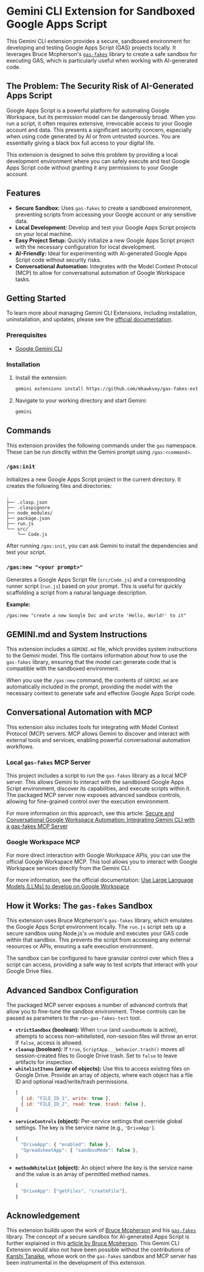 # Gemini CLI Extension for Sandboxed Google Apps Script

This Gemini CLI extension provides a secure, sandboxed environment for developing and testing Google Apps Script (GAS) projects locally. It leverages Bruce Mcpherson's [`gas-fakes`](https://github.com/brucemcpherson/gas-fakes) library to create a safe sandbox for executing GAS, which is particularly useful when working with AI-generated code.

## The Problem: The Security Risk of AI-Generated Apps Script

Google Apps Script is a powerful platform for automating Google Workspace, but its permission model can be dangerously broad. When you run a script, it often requires extensive, irrevocable access to your Google account and data. This presents a significant security concern, especially when using code generated by AI or from untrusted sources. You are essentially giving a black box full access to your digital life.

This extension is designed to solve this problem by providing a local development environment where you can safely execute and test Google Apps Script code without granting it any permissions to your Google account.

## Features

*   **Secure Sandbox:**  Uses `gas-fakes` to create a sandboxed environment, preventing scripts from accessing your Google account or any sensitive data.
*   **Local Development:**  Develop and test your Google Apps Script projects on your local machine.
*   **Easy Project Setup:**  Quickly initialize a new Google Apps Script project with the necessary configuration for local development.
*   **AI-Friendly:**  Ideal for experimenting with AI-generated Google Apps Script code without security risks.
*   **Conversational Automation:**  Integrates with the Model Context Protocol (MCP) to allow for conversational automation of Google Workspace tasks.

## Getting Started

To learn more about managing Gemini CLI Extensions, including installation, uninstallation, and updates, please see the [official documentation](https://google-gemini.github.io/gemini-cli/docs/extensions/).

### Prerequisites

*   [Google Gemini CLI](https://google-gemini.github.io/gemini-cli/docs/getting-started.html)

### Installation

1.  Install the extension:

    ```bash
    gemini extensions install https://github.com/mhawksey/gas-fakes-ext
    ```

2.  Navigate to your working directory and start Gemini:

    ```bash
    gemini
    ```

## Commands

This extension provides the following commands under the `gas` namespace. These can be run directly within the Gemini prompt using `/gas:<command>`.

### `/gas:init`

Initializes a new Google Apps Script project in the current directory. It creates the following files and directories:

```
.
├── .clasp.json
├── .claspignore
├── node_modules/
├── package.json
├── run.js
└── src/
    └── Code.js
```

After running `/gas:init`, you can ask Gemini to install the dependencies and test your script.

### `/gas:new "<your prompt>"`

Generates a Google Apps Script file (`src/Code.js`) and a corresponding runner script (`run.js`) based on your prompt. This is useful for quickly scaffolding a script from a natural language description.

**Example:**

```
/gas:new "create a new Google Doc and write 'Hello, World!' to it"
```

## GEMINI.md and System Instructions

This extension includes a `GEMINI.md` file, which provides system instructions to the Gemini model. This file contains information about how to use the `gas-fakes` library, ensuring that the model can generate code that is compatible with the sandboxed environment.

When you use the `/gas:new` command, the contents of `GEMINI.md` are automatically included in the prompt, providing the model with the necessary context to generate safe and effective Google Apps Script code.

## Conversational Automation with MCP

This extension also includes tools for integrating with Model Context Protocol (MCP) servers. MCP allows Gemini to discover and interact with external tools and services, enabling powerful conversational automation workflows.

### Local `gas-fakes` MCP Server

This project includes a script to run the `gas-fakes` library as a local MCP server. This allows Gemini to interact with the sandboxed Google Apps Script environment, discover its capabilities, and execute scripts within it. The packaged MCP server now exposes advanced sandbox controls, allowing for fine-grained control over the execution environment.

For more information on this approach, see this article: [Secure and Conversational Google Workspace Automation: Integrating Gemini CLI with a gas-fakes MCP Server](https://tanaikech.github.io/2025/09/30/secure-and-conversational-google-workspace-automation-integrating-gemini-cli-with-a-gas-fakes-mcp-server/)

### Google Workspace MCP

For more direct interaction with Google Workspace APIs, you can use the official Google Workspace MCP. This tool allows you to interact with Google Workspace services directly from the Gemini CLI.

For more information, see the official documentation: [Use Large Language Models (LLMs) to develop on Google Workspace](https://developers.google.com/workspace/guides/build-with-llms#mcp)

## How it Works: The `gas-fakes` Sandbox

This extension uses Bruce Mcpherson's `gas-fakes` library, which emulates the Google Apps Script environment locally. The `run.js` script sets up a secure sandbox using Node.js's `vm` module and executes your GAS code within that sandbox. This prevents the script from accessing any external resources or APIs, ensuring a safe execution environment.

The sandbox can be configured to have granular control over which files a script can access, providing a safe way to test scripts that interact with your Google Drive files.

## Advanced Sandbox Configuration

The packaged MCP server exposes a number of advanced controls that allow you to fine-tune the sandbox environment. These controls can be passed as parameters to the `run-gas-fakes-test` tool.

*   **`strictSandbox` (boolean):** When `true` (and `sandboxMode` is active), attempts to access non-whitelisted, non-session files will throw an error. If `false`, access is allowed.
*   **`cleanup` (boolean):** If `true`, `ScriptApp.__behavior.trash()` moves all session-created files to Google Drive trash. Set to `false` to leave artifacts for inspection.
*   **`whitelistItems` (array of objects):** Use this to access existing files on Google Drive. Provide an array of objects, where each object has a file ID and optional read/write/trash permissions.
    ```javascript
    [
      { id: "FILE_ID_1", write: true },
      { id: "FILE_ID_2", read: true, trash: false },
    ]
    ```
*   **`serviceControls` (object):** Per-service settings that override global settings. The key is the service name (e.g., `'DriveApp'`).
    ```javascript
    {
      "DriveApp": { "enabled": false },
      "SpreadsheetApp": { "sandboxMode": false },
    }
    ```
*   **`methodWhitelist` (object):** An object where the key is the service name and the value is an array of permitted method names.
    ```javascript
    {
      "DriveApp": ["getFiles", "createFile"],
    }
    ```

## Acknowledgement

This extension builds upon the work of [Bruce Mcpherson](https://github.com/brucemcpherson) and his [`gas-fakes`](https://github.com/brucemcpherson/gas-fakes) library. The concept of a secure sandbox for AI-generated Apps Script is further explained in this [article by Bruce Mcpherson](https://pulse.appsscript.info/p/2025/09/a-secure-sandbox-for-ai-generated-apps-script-how-to-experiment-with-confidence/). This Gemini CLI Extension would also not have been possible without the contributions of [Kanshi Tanaike](https://github.com/tanaikech), whose work on the `gas-fakes` sandbox and MCP server has been instrumental in the development of this extension.
